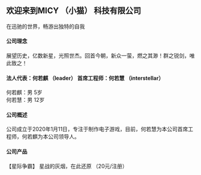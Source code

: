 ## 欢迎来到MICY  （小猫）  科技有限公司
在迅驰的世界，畅游出独特的自我

#### 公司理念
展望历史，亿数新星，光照世杰。回首今朝，新众一萤，燃之其渺！群之锐剑，唯此致之！

#### 法人代表：何若麒 （leader） 首席工程师：何若慧  （interstellar）
何若麒：男     5岁  
何若慧：男     12岁

#### 公司概述
公司成立于2020年1月11日，专注于制作电子游戏，目前，何若慧为本公司首席工程师，何若麒为本公司领导人。

#### 公司产品
【星际争霸】    星战的灰烟，在此还原         （20元/注册） 
